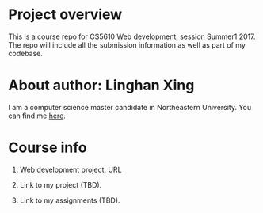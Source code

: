 # Project overview

This is a course repo for CS5610 Web development, session Summer1 2017. 
The repo will include all the submission information as well as part of
my codebase. 

# About author: Linghan Xing

I am a computer science master candidate in Northeastern University. 
You can find me [here](http://www.linghanxing.com). 

# Course info

1. Web development project: [URL](https://linghan-xing-web-2017summer1.herokuapp.com)

2. Link to my project (TBD).

3. Link to my assignments (TBD).
